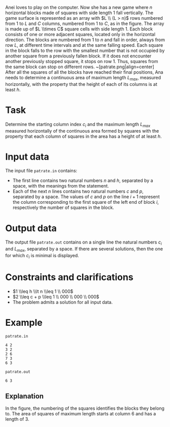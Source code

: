 Anei loves to play on the computer. Now she has a new game where $n$ horizontal blocks made of squares with side length $1$ fall vertically. The game surface is represented as an array with $L \\ (L > n)$ rows numbered from $1$ to $L$ and $C$ columns, numbered from $1$ to $C$, as in the figure. The array is made up of $L \\times C$ square cells with side length $1$. Each block consists of one or more adjacent squares, located only in the horizontal direction. The blocks are numbered from $1$ to $n$ and fall in order, always from row $L$, at different time intervals and at the same falling speed. Each square in the block falls to the row with the smallest number that is not occupied by another square from a previously fallen block. If it does not encounter another previously stopped square, it stops on row $1$. Thus, squares from the same block can stop on different rows.
~[patrate.png|align=center]
After all the squares of all the blocks have reached their final positions, Ana needs to determine a continuous area of maximum length $L_{max}$, measured horizontally, with the property that the height of each of its columns is at least $h$.

# Task

Determine the starting column index $c_i$ and the maximum length $L_{max}$ measured horizontally of the continuous area formed by squares with the property that each column of squares in the area has a height of at least $h$.

# Input data

The input file `patrate.in` contains:
* The first line contains two natural numbers $n$ and $h$, separated by a space, with the meanings from the statement.
* Each of the next $n$ lines contains two natural numbers $c$ and $p$, separated by a space. The values of $c$ and $p$ on the line $i + 1$ represent the column corresponding to the first square of the left end of block $i$, respectively the number of squares in the block.

# Output data

The output file `patrate.out` contains on a single line the natural numbers $c_i$ and $L_{max}$, separated by a space. If there are several solutions, then the one for which $c_i$ is minimal is displayed.

# Constraints and clarifications

* $1 \\leq h \\lt n \\leq 1 \\ 000$
* $2 \\leq c + p \\leq 1 \\ 000 \\ 000 \\ 000$
* The problem admits a solution for all input data.

# Example

`patrate.in`
```
4 2
3 2
2 6
7 3
6 3
```

`patrate.out`
```
6 3
```

## Explanation

In the figure, the numbering of the squares identifies the blocks they belong to. The area of squares of maximum length starts at column $6$ and has a length of $3$.